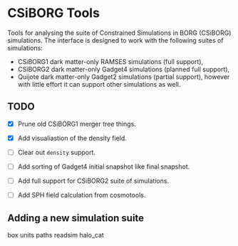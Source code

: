 # CSiBORG Tools

Tools for analysing the suite of Constrained Simulations in BORG (CSiBORG) simulations. The interface is designed to work with the following suites of simulations:
- CSiBORG1 dark matter-only RAMSES simulations (full support),
- CSiBORG2 dark matter-only Gadget4 simulations (planned full support),
- Quijote dark matter-only Gadget2 simulations (partial support),
however with little effort it can support other simulations as well.


## TODO
- [x] Prune old CSiBORG1 merger tree things.
- [x] Add visualiastion of the density field.
- [ ] Clear out `density` support.
- [ ] Add sorting of Gadget4 initial snapshot like final snapshot.
- [ ] Add full support for CSiBORG2 suite of simulations.
- [ ] Add SPH field calculation from cosmotools.


## Adding a new simulation suite

box units
paths
readsim
halo_cat


